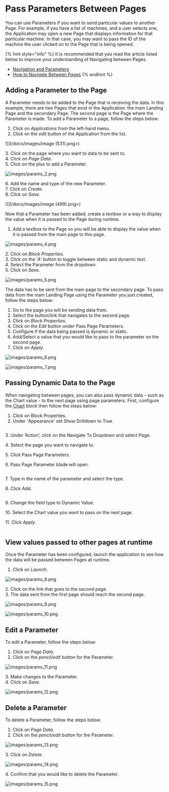 # Pass Parameters Between Pages

You can use Parameters if you want to send particular values to another Page. For example, if you have a list of machines, and a user selects one, the Application may open a new Page that displays information for that particular machine. In that case, you may want to pass the ID of the machine the user clicked on to the Page that is being opened.&#x20;

{% hint style="info" %}
It is recommended that you read the article listed below to improve your understanding of Navigating between Pages.

* [Navigation and Parameters](../../concepts/application/navigation-and-parameters.md)
* [How to Navigate Between Pages](navigate-between-pages.md)
{% endhint %}

## Adding a Parameter to the Page

A Parameter needs to be added to the Page that is receiving the data. In this example, there are two Pages that exist in the Application: the main Landing Page and the secondary Page. The second page is the Page where the Parameter is made. To add a Parameter to a page, follow the steps below:

1. Click on _Applications_ from the left-hand menu.
2. Click on the _edit_ button of the Application from the list.

![](/docs/images/image (531).png>)

&#x20;   3\. Click on the page where you want to data to be sent to.\
&#x20;   4\. Click on _Page Data_.\
&#x20;   5\. Click on the _plus_ to add a Parameter.

![images/params_2.png](../images/params_2.png)

&#x20;   6\. Add the name and type of the new Parameter.\
&#x20;   7\. Click on _Create_.\
&#x20;   8\. Click on _Save_.

![](/docs/images/image (499).png>)

Now that a Parameter has been added, create a textbox or a way to display the value when it is passed to the Page during runtime.

1. Add a textbox to the Page so you will be able to display the value when it is passed from the main page to this page.

![images/params_4.png](../images/params_4.png)

&#x20;   2\. Click on _Block Properties_.\
&#x20;   3\. Click on the ‘_A_’ button to toggle between static and dynamic text.\
&#x20;   4\. Select the Parameter from the dropdown.\
&#x20;   5\. Click on _Save_.

![images/params_5.png](../images/params_5.png)

The data has to be sent from the main page to the secondary page. To pass data from the main Landing Page using the Parameter you just created, follow the steps below:

1. Go to the page you will be sending data from.
2. Select the button/link that navigates to the second page.
3. Click on _Block Properties_.
4. Click on the _Edit_ button under Pass Page Parameters.
5. Configure if the data being passed is dynamic or static.
6. Add/Select a value that you would like to pass to the parameter on the second page.
7. Click on _Apply_.

![images/params_6.png](../images/params_6.png)

![images/params_7.png](../images/params_7.png)

## Passing Dynamic Data to the Page

When navigating between pages, you can also pass dynamic data - such as the Chart value - to the next page using page parameters. First, configure the [Chart](../../blocks-toolbox/visualizations/chart.md) block then follow the steps below:

1. Click on Block Properties.
2. Under _'_&#x41;ppearance' set Show Drilldown to True.

<figure><img src="/docs/images/ChartDrilldown_1.PNG" alt=""><figcaption></figcaption></figure>

&#x20; 3\. Under ‘Action’, click on the Navigate To Dropdown and select Page.&#x20;

&#x20; 4\. Select the page you want to navigate to.&#x20;

&#x20; 5\. Click Pass Page Parameters.

&#x20; 6\. Pass Page Parameter blade will open.

<figure><img src="/docs/images/ChartDrilldown_3.png" alt=""><figcaption></figcaption></figure>

&#x20; 7\. Type in the name of the parameter and select the type.

&#x20; 8\. Click Add.

<figure><img src="/docs/images/ChartDrilldown_4.PNG" alt=""><figcaption></figcaption></figure>

&#x20; 9\. Change the field type to Dynamic Value.

&#x20; 10\. Select the Chart value you want to pass on the next page.

&#x20; 11\. Click _Apply_.

<figure><img src="/docs/images/ChartDrilldown_5.png" alt=""><figcaption></figcaption></figure>

## View values passed to other pages at runtime

Once the Parameter has been configured, launch the application to see how the data will be passed between Pages at runtime.

1. Click on _Launch_.

![images/params_8.png](../images/params_8.png)

&#x20;   2\. Click on the link that goes to the second page.\
&#x20;   3\. The data sent from the first page should reach the second page.

![images/params_9.png](../images/params_9.png)

![images/params_10.png](../images/params_10.png)

## Edit a Parameter

To edit a Parameter, follow the steps below:

1. Click on _Page Data_.
2. Click on the _pencil/edit_ button for the Parameter.

![images/params_11.png](../images/params_11.png)

&#x20;   3\. Make changes to the Parameter.\
&#x20;   4\. Click on _Save_.

![images/params_12.png](../images/params_12.png)

## Delete a Parameter

To delete a Parameter, follow the steps below:

1. Click on _Page Data_.
2. Click on the _pencil/edit_ button for the Parameter.

![images/params_13.png](../images/params_13.png)

&#x20;   3\. Click on _Delete._

![images/params_14.png](../images/params_14.png)

&#x20;   4\. Confirm that you would like to delete the Parameter.

![images/params_15.png](../images/params_15.png)






























